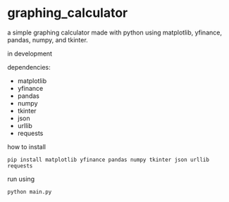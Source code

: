 # graphing_calculator
a simple graphing calculator made with python using matplotlib, yfinance, pandas, numpy, and tkinter.

in development

dependencies:
+ matplotlib
+ yfinance
+ pandas
+ numpy
+ tkinter
+ json
+ urllib
+ requests


how to install
```
pip install matplotlib yfinance pandas numpy tkinter json urllib requests
```

run using
```
python main.py
```


